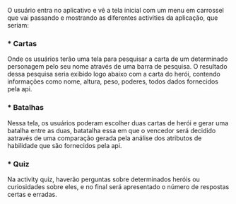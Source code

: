 O usuário entra no aplicativo e vê a tela inicial com um menu em carrossel que vai passando e mostrando as diferentes activities da aplicação, que seriam: 
### * Cartas
Onde os usuários terão uma tela para pesquisar a carta de um determinado personagem pelo seu nome através de uma barra de pesquisa. O resultado dessa pesquisa seria exibido logo abaixo com a carta do herói, contendo informações como nome, altura, peso, poderes, todos dados fornecidos pela api.
### * Batalhas
Nessa tela, os usuários poderam escolher duas cartas de herói e gerar uma batalha entre as duas, batatalha essa em que o vencedor será decidido aatravés de uma comparação gerada pela análise dos atributos de habilidade que são fornecidos pela api.
### * Quiz
Na activity quiz, haverão perguntas sobre determinados heróis ou curiosidades sobre eles, e no final será apresentado o número de respostas certas e erradas.
